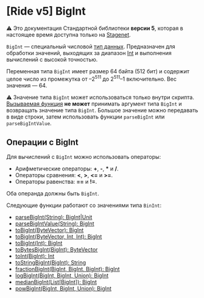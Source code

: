 # [Ride v5] BigInt

:warning: Это документация Стандартной библиотеки **версии 5**, которая в настоящее время доступна только на [Stagenet](/ru/blockchain/blockchain-network/).

`BigInt` — специальный числовой [тип данных](/ru/ride/v5/data-types/). Предназначен для обработки значений, выходящих за диапазон [Int](/ru/ride/v5/data-types/int) и выполнения вычислений с высокой точностью.

Переменная типа `BigInt` имеет размер 64 байта (512 бит) и содержит целое число из промежутка от –2<sup>511</sup> до 2<sup>511</sup>–1 включительно. Вес значения — 64.

:warning: Значение типа `BigInt` может использоваться только внутри скрипта. [Вызываемая функция](/ru/ride/v5/functions/callable-function) **не может** принимать аргумент типа `BigInt` и возвращать значение типа `BigInt`. Большое значение можно передавать в виде строки, затем использовать функции `parseBigInt` или `parseBigIntValue`.

## Операции с BigInt

Для вычислений с `BigInt` можно использовать операторы:

* Арифметические операторы: **+**, **-**, **\*** и **/**.
* Операторы сравнения: **\<**, **\>**, **<=** и **>=**.
* Операторы равенства: **==** и **!=**.

Оба операнда должны быть `BigInt`.

Следующие функции работают со значениями типа `BinInt`:

* [parseBigInt(String): BigInt|Unit](/ru/ride/v5/functions/built-in-functions/converting-functions#parse-bigint)
* [parseBigIntValue(String): BigInt](/ru/ride/v5/functions/built-in-functions/converting-functions#parse-bigintvalue)
* [toBigInt(ByteVector): BigInt](/ru/ride/v5/functions/built-in-functions/converting-functions#to-bigint-bytevector)
* [toBigInt(ByteVector, Int, Int): BigInt](/ru/ride/v5/functions/built-in-functions/converting-functions#to-bigint-bytevector-int-int)
* [toBigInt(Int): BigInt](/ru/ride/v5/functions/built-in-functions/converting-functions#to-bigint-int)
* [toBytesBigInt(BigInt): ByteVector](/ru/ride/v5/functions/built-in-functions/converting-functions#to-bytes-bigint)
* [toInt(BigInt): Int](/ru/ride/v5/functions/built-in-functions/converting-functions#to-int-bigint)
* [toStringBigInt(BigInt): String](/ru/ride/v5/functions/built-in-functions/converting-functions#to-string-bigint)
* [fractionBigInt(BigInt, BigInt, BigInt): BigInt](/ru/ride/v5/functions/built-in-functions/math-functions#fractionbigint)
* [logBigInt(BigInt, BigInt, Union): BigInt](/ru/ride/v5/functions/built-in-functions/math-functions#logbigint)
* [medianBigInt(List[BigInt]): BigInt](/ru/ride/v5/functions/built-in-functions/math-functions#medianbigint)
* [powBigInt(BigInt, BigInt, Union): BigInt](/ru/ride/v5/functions/built-in-functions/math-functions#powbigint)
